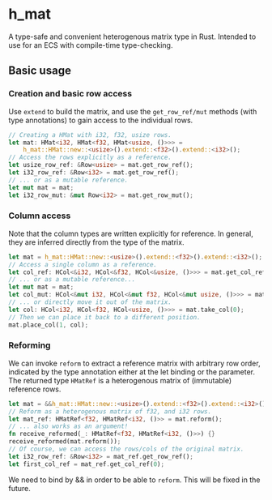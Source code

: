 # h_mat

A type-safe and convenient heterogenous matrix type in Rust. Intended to use for an ECS with compile-time type-checking. 

## Basic usage

### Creation and basic row access

Use `extend` to build the matrix, and use the `get_row_ref/mut` methods (with type annotations) to gain access to the individual rows.

```rust
// Creating a HMat with i32, f32, usize rows.
let mat: HMat<i32, HMat<f32, HMat<usize, ()>>> = 
    h_mat::HMat::new::<usize>().extend::<f32>().extend::<i32>();
// Access the rows explicitly as a reference.
let usize_row_ref: &Row<usize> = mat.get_row_ref();
let i32_row_ref: &Row<i32> = mat.get_row_ref();
// ... or as a mutable reference.
let mut mat = mat;
let i32_row_mut: &mut Row<i32> = mat.get_row_mut();
```

### Column access

Note that the column types are written explicitly for reference. In general, they are inferred directly from the type of the matrix.

```rust
let mat = h_mat::HMat::new::<usize>().extend::<f32>().extend::<i32>();
// Access a single column as a reference.
let col_ref: HCol<&i32, HCol<&f32, HCol<&usize, ()>>> = mat.get_col_ref(0);
// ... or as a mutable reference...
let mut mat = mat;
let col_mut: HCol<&mut i32, HCol<&mut f32, HCol<&mut usize, ()>>> = mat.get_col_mut(0);
// ... or directly move it out of the matrix.
let col: HCol<i32, HCol<f32, HCol<usize, ()>>> = mat.take_col(0);
// Then we can place it back to a different position.
mat.place_col(1, col);
```

### Reforming

We can invoke `reform` to extract a reference matrix with arbitrary row order, indicated by the type annotation either at the let binding or the parameter. The returned type `HMatRef` is a heterogenous matrix of (immutable) reference rows.

```rust
let mat = &&h_mat::HMat::new::<usize>().extend::<f32>().extend::<i32>();
// Reform as a heterogenous matrix of f32, and i32 rows.
let mat_ref: HMatRef<f32, HMatRef<i32, ()>> = mat.reform();
// ... also works as an argument!
fn receive_reformed(_: HMatRef<f32, HMatRef<i32, ()>>) {}
receive_reformed(mat.reform());
// Of course, we can access the rows/cols of the original matrix.
let i32_row_ref: &Row<i32> = mat_ref.get_row_ref();
let first_col_ref = mat_ref.get_col_ref(0);
```

We need to bind by && in order to be able to `reform`. This will be fixed in the future.
